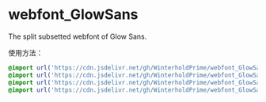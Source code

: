 # webfont_GlowSans
The split subsetted webfont of Glow Sans.

使用方法：
```CSS
@import url('https://cdn.jsdelivr.net/gh/WinterholdPrime/webfont_GlowSans@main/GlowSansSC_Regular.min.css');
@import url('https://cdn.jsdelivr.net/gh/WinterholdPrime/webfont_GlowSans@main/GlowSansSC_Book.min.css');
@import url('https://cdn.jsdelivr.net/gh/WinterholdPrime/webfont_GlowSans@main/GlowSansSC_Bold.min.css');
@import url('https://cdn.jsdelivr.net/gh/WinterholdPrime/webfont_GlowSans@main/GlowSansSC_Heavy.min.css');
```
